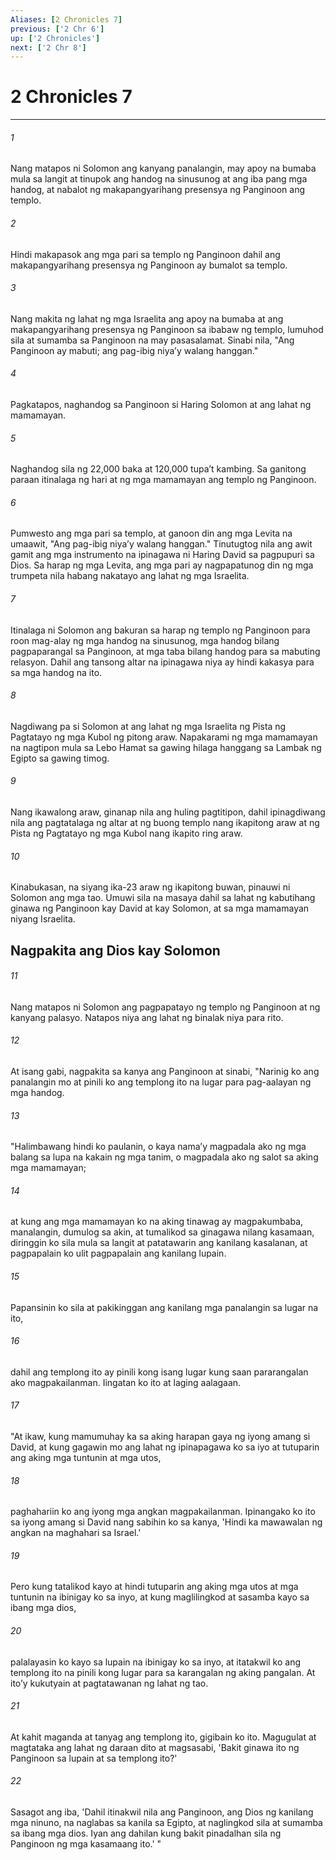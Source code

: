 ```yaml
---
Aliases: [2 Chronicles 7]
previous: ['2 Chr 6']
up: ['2 Chronicles']
next: ['2 Chr 8']
---
```

# 2 Chronicles 7

***

###### 1
Nang matapos ni Solomon ang kanyang panalangin, may apoy na bumaba mula sa langit at tinupok ang handog na sinusunog at ang iba pang mga handog, at nabalot ng makapangyarihang presensya ng Panginoon ang templo. 

###### 2
Hindi makapasok ang mga pari sa templo ng Panginoon dahil ang makapangyarihang presensya ng Panginoon ay bumalot sa templo. 

###### 3
Nang makita ng lahat ng mga Israelita ang apoy na bumaba at ang makapangyarihang presensya ng Panginoon sa ibabaw ng templo, lumuhod sila at sumamba sa Panginoon na may pasasalamat. Sinabi nila, "Ang Panginoon ay mabuti; ang pag-ibig niyaʼy walang hanggan." 

###### 4
Pagkatapos, naghandog sa Panginoon si Haring Solomon at ang lahat ng mamamayan. 

###### 5
Naghandog sila ng 22,000 baka at 120,000 tupaʼt kambing. Sa ganitong paraan itinalaga ng hari at ng mga mamamayan ang templo ng Panginoon. 

###### 6
Pumwesto ang mga pari sa templo, at ganoon din ang mga Levita na umaawit, "Ang pag-ibig niyaʼy walang hanggan." Tinutugtog nila ang awit gamit ang mga instrumento na ipinagawa ni Haring David sa pagpupuri sa Dios. Sa harap ng mga Levita, ang mga pari ay nagpapatunog din ng mga trumpeta nila habang nakatayo ang lahat ng mga Israelita. 

###### 7
Itinalaga ni Solomon ang bakuran sa harap ng templo ng Panginoon para roon mag-alay ng mga handog na sinusunog, mga handog bilang pagpaparangal sa Panginoon, at mga taba bilang handog para sa mabuting relasyon. Dahil ang tansong altar na ipinagawa niya ay hindi kakasya para sa mga handog na ito. 

###### 8
Nagdiwang pa si Solomon at ang lahat ng mga Israelita ng Pista ng Pagtatayo ng mga Kubol ng pitong araw. Napakarami ng mga mamamayan na nagtipon mula sa Lebo Hamat sa gawing hilaga hanggang sa Lambak ng Egipto sa gawing timog. 

###### 9
Nang ikawalong araw, ginanap nila ang huling pagtitipon, dahil ipinagdiwang nila ang pagtatalaga ng altar at ng buong templo nang ikapitong araw at ng Pista ng Pagtatayo ng mga Kubol nang ikapito ring araw. 

###### 10
Kinabukasan, na siyang ika-23 araw ng ikapitong buwan, pinauwi ni Solomon ang mga tao. Umuwi sila na masaya dahil sa lahat ng kabutihang ginawa ng Panginoon kay David at kay Solomon, at sa mga mamamayan niyang Israelita.

## Nagpakita ang Dios kay Solomon 

###### 11
Nang matapos ni Solomon ang pagpapatayo ng templo ng Panginoon at ng kanyang palasyo. Natapos niya ang lahat ng binalak niya para rito. 

###### 12
At isang gabi, nagpakita sa kanya ang Panginoon at sinabi, "Narinig ko ang panalangin mo at pinili ko ang templong ito na lugar para pag-aalayan ng mga handog. 

###### 13
"Halimbawang hindi ko paulanin, o kaya namaʼy magpadala ako ng mga balang sa lupa na kakain ng mga tanim, o magpadala ako ng salot sa aking mga mamamayan; 

###### 14
at kung ang mga mamamayan ko na aking tinawag ay magpakumbaba, manalangin, dumulog sa akin, at tumalikod sa ginagawa nilang kasamaan, diringgin ko sila mula sa langit at patatawarin ang kanilang kasalanan, at pagpapalain ko ulit pagpapalain ang kanilang lupain. 

###### 15
Papansinin ko sila at pakikinggan ang kanilang mga panalangin sa lugar na ito, 

###### 16
dahil ang templong ito ay pinili kong isang lugar kung saan pararangalan ako magpakailanman. Iingatan ko ito at laging aalagaan. 

###### 17
"At ikaw, kung mamumuhay ka sa aking harapan gaya ng iyong amang si David, at kung gagawin mo ang lahat ng ipinapagawa ko sa iyo at tutuparin ang aking mga tuntunin at mga utos, 

###### 18
paghahariin ko ang iyong mga angkan magpakailanman. Ipinangako ko ito sa iyong amang si David nang sabihin ko sa kanya, 'Hindi ka mawawalan ng angkan na maghahari sa Israel.' 

###### 19
Pero kung tatalikod kayo at hindi tutuparin ang aking mga utos at mga tuntunin na ibinigay ko sa inyo, at kung maglilingkod at sasamba kayo sa ibang mga dios, 

###### 20
palalayasin ko kayo sa lupain na ibinigay ko sa inyo, at itatakwil ko ang templong ito na pinili kong lugar para sa karangalan ng aking pangalan. At itoʼy kukutyain at pagtatawanan ng lahat ng tao. 

###### 21
At kahit maganda at tanyag ang templong ito, gigibain ko ito. Magugulat at magtataka ang lahat ng daraan dito at magsasabi, 'Bakit ginawa ito ng Panginoon sa lupain at sa templong ito?' 

###### 22
Sasagot ang iba, 'Dahil itinakwil nila ang Panginoon, ang Dios ng kanilang mga ninuno, na naglabas sa kanila sa Egipto, at naglingkod sila at sumamba sa ibang mga dios. Iyan ang dahilan kung bakit pinadalhan sila ng Panginoon ng mga kasamaang ito.' "
